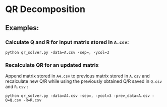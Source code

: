 # QR Decomposition

## Examples:

### Calculate Q and R for input matrix stored in `A.csv`:

```
python qr_solver.py -data=A.csv -sep=, -ycol=3
```

### Recalculate QR for an updated matrix

Append matrix stored in `A4.csv` to previous matrix stored in `A.csv` and recalculate new Q/R while using the previously obtained Q/R 
saved in `Q.csv` and `R.csv` :                               

```
python qr_solver.py -data=A4.csv -sep=, -ycol=3 -prev_data=A.csv -Q=Q.csv -R=R.csv
```